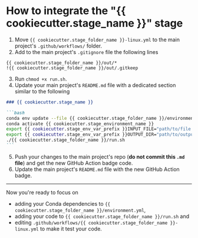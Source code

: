# How to integrate the "{{ cookiecutter.stage_name }}" stage

1. Move `{{ cookiecutter.stage_folder_name }}-linux.yml` to the main project's `.github/workflows/` folder.
2. Add to the main project's `.gitignore` file the following lines

```gitignore
{{ cookiecutter.stage_folder_name }}/out/*
!{{ cookiecutter.stage_folder_name }}/out/.gitkeep
```

3. Run `chmod +x run.sh`.
4. Update your main project's `README.md` file with a dedicated section similar to the following

````markdown
### {{ cookiecutter.stage_name }}

```bash
conda env update --file {{ cookiecutter.stage_folder_name }}/environment.yml
conda activate {{ cookiecutter.stage_environment_name }}
export {{ cookiecutter.stage_env_var_prefix }}INPUT_FILE="path/to/file.ext"
export {{ cookiecutter.stage_env_var_prefix }}OUTPUT_DIR="path/to/output/dir"
./{{ cookiecutter.stage_folder_name }}/run.sh
```
````

5. Push your changes to the main project's repo (**do not commit this `.md` file**) and get the new GitHub Action badge code.
6. Update the main project's `README.md` file with the new GitHub Action badge.

---

Now you're ready to focus on

- adding your Conda dependencies to `{{ cookiecutter.stage_folder_name }}/environment.yml`,
- adding your code to `{{ cookiecutter.stage_folder_name }}/run.sh` and
- editing `.github/workflows/{{ cookiecutter.stage_folder_name }}-linux.yml` to make it test your code.
